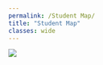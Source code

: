```yaml
---
permalink: /Student Map/
title: "Student Map"
classes: wide
---
```

<img src="/assets/images/student%20map.png.png">

